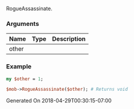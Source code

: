 RogueAssassinate.
### Arguments
**Name**|**Type**|**Description**
:---|:---|:---
other||

### Example

```perl
my $other = 1;

$mob->RogueAssassinate($other); # Returns void
```


Generated On 2018-04-29T00:30:15-07:00